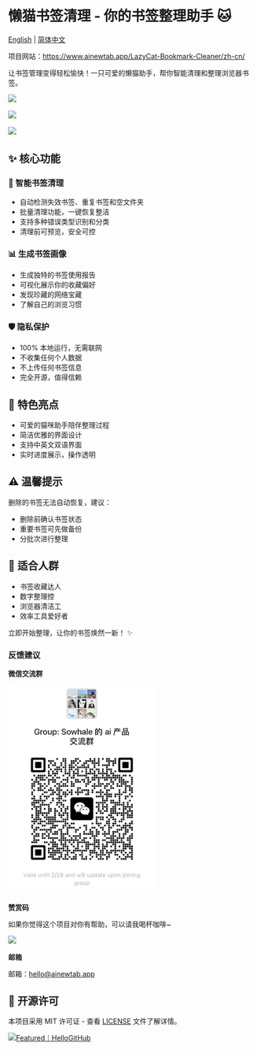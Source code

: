 # 懒猫书签清理 - 你的书签整理助手 🐱

[English](README.md) | [简体中文](README_zh-CN.md)

项目网站：https://www.ainewtab.app/LazyCat-Bookmark-Cleaner/zh-cn/

让书签管理变得轻松愉快！一只可爱的懒猫助手，帮你智能清理和整理浏览器书签。

![](https://raw.githubusercontent.com/Alanrk/blogimg/main/Snipaste_2025-01-15_15-00-14.png)

![](https://raw.githubusercontent.com/Alanrk/blogimg/main/Snipaste_2025-01-15_15-00-29.png)

![](https://raw.githubusercontent.com/Alanrk/blogimg/main/Snipaste_2025-01-15_15-00-46.png)


## ✨ 核心功能

### 🧹 智能书签清理
- 自动检测失效书签、重复书签和空文件夹
- 批量清理功能，一键恢复整洁
- 支持多种错误类型识别和分类
- 清理前可预览，安全可控

### 📊 生成书签画像
- 生成独特的书签使用报告
- 可视化展示你的收藏偏好
- 发现珍藏的网络宝藏
- 了解自己的浏览习惯

### 🛡️ 隐私保护
- 100% 本地运行，无需联网
- 不收集任何个人数据
- 不上传任何书签信息
- 完全开源，值得信赖

## 🌟 特色亮点
- 可爱的猫咪助手陪伴整理过程
- 简洁优雅的界面设计
- 支持中英文双语界面
- 实时进度展示，操作透明

## ⚠️ 温馨提示
删除的书签无法自动恢复，建议：
- 删除前确认书签状态
- 重要书签可先做备份
- 分批次进行整理

## 🎯 适合人群
- 书签收藏达人
- 数字整理控
- 浏览器清洁工
- 效率工具爱好者

立即开始整理，让你的书签焕然一新！ ✨

### 反馈建议

**微信交流群**

<img src="https://raw.githubusercontent.com/Alanrk/blogimg/main/IMG_4351.jpg" width="300px" />

**赞赏码**

如果你觉得这个项目对你有帮助，可以请我喝杯咖啡~

<img src="https://raw.githubusercontent.com/Alanrk/blogimg/main/IMG_4250.JPG" width="300px" />

**邮箱**

邮箱：hello@ainewtab.app

## 📄 开源许可

本项目采用 MIT 许可证 - 查看 [LICENSE](LICENSE) 文件了解详情。

<a href="https://hellogithub.com/repository/e23c6940ba3649e18e4db21f6932c27d" target="_blank"><img src="https://api.hellogithub.com/v1/widgets/recommend.svg?rid=e23c6940ba3649e18e4db21f6932c27d&claim_uid=dmoPOiAHphDenWr&theme=small" alt="Featured｜HelloGitHub" /></a>
